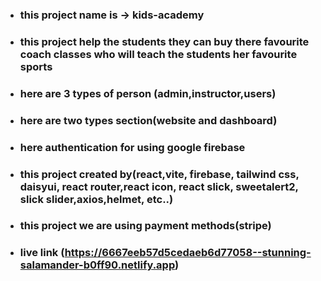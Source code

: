 * ### this project name is -> kids-academy
* ### this project help the students they can buy there favourite coach classes who will teach the students her favourite sports
* ### here are 3 types of person (admin,instructor,users)
* ### here are two types section(website and dashboard)
* ### here authentication for using google firebase
* ### this project created by(react,vite, firebase, tailwind css, daisyui, react router,react icon, react slick, sweetalert2, slick slider,axios,helmet, etc..)
* ### this project we are using payment methods(stripe)

* ### live link (https://6667eeb57d5cedaeb6d77058--stunning-salamander-b0ff90.netlify.app)

